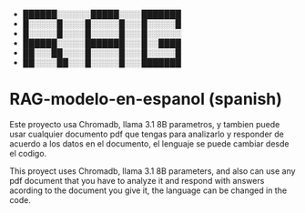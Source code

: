 - ██████░░░░░░█████░░░░███████
- █░░░░░█░░░░█░░░░░█░░░█░░░░░█
- █░░░░░█░░░░█░░░░░█░░░█░░░░░░
- ██████░░░░░███████░░░█░░████
- ██░░░██░░░░█░░░░░█░░░█░░░░░█
- ██░░░░██░░░█░░░░░█░░░███████
# RAG-modelo-en-espanol (spanish)
Este proyecto usa Chromadb, llama 3.1 8B parametros, y tambien puede usar cualquier documento pdf que tengas para analizarlo y responder de acuerdo a los datos en el documento, el lenguaje se puede cambiar desde el codigo.

This proyect uses Chromadb, llama 3.1 8B parameters, and also can use any pdf document that you have to analyze it and respond with answers acording to the document you give it, the language can be changed in the code.
